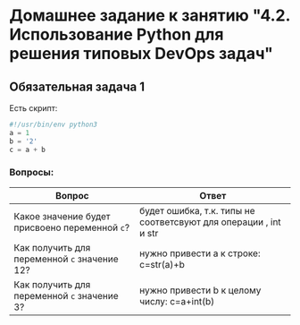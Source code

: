 # Домашнее задание к занятию "4.2. Использование Python для решения типовых DevOps задач"

## Обязательная задача 1

Есть скрипт:
```python
#!/usr/bin/env python3
a = 1
b = '2'
c = a + b
```

### Вопросы:
| Вопрос                                         | Ответ |
| ------------- | ------------- |
| Какое значение будет присвоено переменной `c`?  | будет ошибка, т.к. типы не соответсвуют для операции , int и str  | 
| Как получить для переменной `c` значение 12?  | нужно привести a к строке:  c=str(a)+b  |
| Как получить для переменной `c` значение 3?  | нужно привести b к целому числу: c=a+int(b)  |
